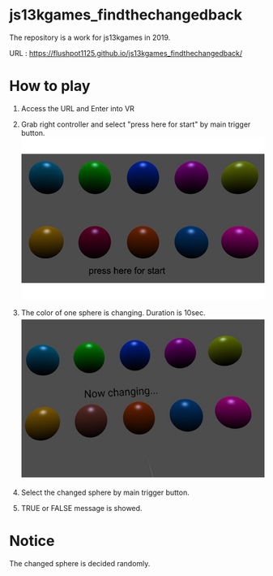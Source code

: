 # js13kgames_findthechangedback
The repository is a work for js13kgames in 2019.

URL : https://flushpot1125.github.io/js13kgames_findthechangedback/

# How to play

1. Access the URL and Enter into VR  

2. Grab right controller and select "press here for start" by main trigger button. 
![screenshot1](./pictures_forReadme/sc1.jpg)

3. The color of one sphere is changing. Duration is 10sec.  
![screenshot2](./pictures_forReadme/sc2.jpg)  

4. Select the changed sphere by main trigger button.

5. TRUE or FALSE message is showed.  

# Notice

The changed sphere is decided randomly.